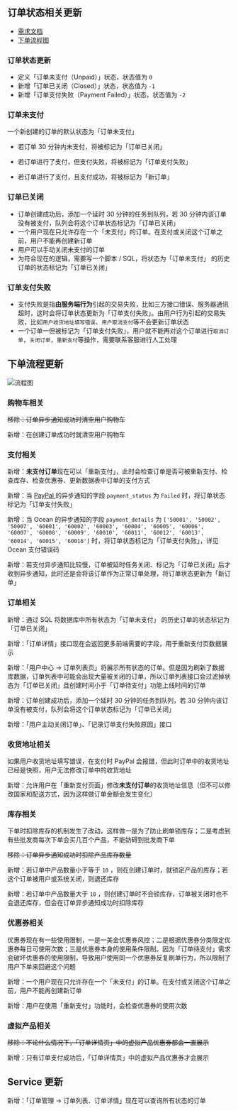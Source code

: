 ## 订单状态相关更新

- [需求文档]([http://172.16.3.1:8091/task-view-365.html])
- [下单流程图]([https://tu97vg.axshare.com/#g=1&p=%E5%BE%85%E6%94%AF%E4%BB%98%E6%B5%81%E7%A8%8B%E5%9B%BE](https://tu97vg.axshare.com/#g=1&p=待支付流程图))

### 订单状态更新

- 定义「订单未支付（Unpaid）」状态，状态值为 `0`
- 新增「订单已关闭（Closed）」状态，状态值为 `-1`
- 新增「订单支付失败（Payment Failed）」状态，状态值为 `-2`

### 订单未支付

一个新创建的订单的默认状态为「订单未支付」

- 若订单 30 分钟内未支付，将被标记为「订单已关闭」

- 若订单进行了支付，但支付失败，将被标记为「订单支付失败」
- 若订单进行了支付，且支付成功，将被标记为「新订单」

### 订单已关闭

- 订单创建成功后，添加一个延时 30 分钟的任务到队列，若 30 分钟内该订单没有被支付，队列会将这个订单状态标记为「订单已关闭」
- 一个用户现在只允许存在一个「未支付」的订单。在支付或关闭这个订单之前，用户不能再创建新订单
- 用户可以手动关闭未支付的订单
- 为符合现在的逻辑，需要写一个脚本 / SQL，将状态为「订单未支付」 的历史订单的状态标记为「订单已关闭」

### 订单支付失败

- 支付失败是指**由服务端行为**引起的交易失败，比如三方接口错误、服务器通讯超时，这时会将订单状态更新为「订单支付失败」。由用户行为引起的交易失败，比如`用户收货地址填写错误`、`用户取消支付`等不会更新订单状态
- 一个订单一但被标记为「订单支付失败」，用户就不能再对这个订单进行`取消订单`，`关闭订单`，`重新支付`等操作，需要联系客服进行人工处理



## 下单流程更新

![流程图](C:\Users\firmoo\AppData\Roaming\Typora\typora-user-images\1574402508104.png)

### 购物车相关

~~移除：订单异步通知成功时清空用户购物车~~

新增：在创建订单成功时就清空用户购物车

### 支付相关

新增：**未支付订单**现在可以「重新支付」，此时会检查订单是否可被重新支付、检查库存、检查优惠券、更新数据表中订单的支付方式

新增：当 [PayPal ](https://developer.paypal.com/docs/classic/ipn/integration-guide/IPNandPDTVariables/?mark=travel+rule?mark=payment_status#buyer-information-variables) 的异步通知的字段 `payment_status` 为 `Failed` 时，将订单状态标记为「订单支付失败」

新增：当 Ocean 的异步通知的字段 `payment_details` 为 `['50001', '50002', '50007', '60001', '60002', '60003', '60004', '60005', '60006', '60007', '60008', '60009', '60010', '60011', '60012', '60013', '60014', '60015', '60016']` 时，将订单状态标记为「订单支付失败」，详见 Ocean 支付错误码

新增：若支付异步通知比较慢，订单被延时任务关闭、标记为「订单已关闭」后才收到异步通知，此时还是会将该订单作为正常订单处理，将订单状态更新为「新订单」

### 订单相关

新增：通过 SQL 将数据库中所有状态为「订单未支付」 的历史订单的状态标记为「订单已关闭」

新增：「订单详情」接口现在会返回更多前端需要的字段，用于重新支付页数据展示

新增：「用户中心 -> 订单列表页」将展示所有状态的订单。但是因为刷新了数据库数据，订单列表中可能会出现大量被关闭的订单，所以订单列表接口会过滤掉状态为「订单已关闭」且创建时间小于「订单待支付」功能上线时间的订单

新增：订单创建成功后，添加一个延时 30 分钟的任务到队列，若 30 分钟内该订单没有被支付，队列会将这个订单状态标记为「订单已关闭」

新增：「用户主动关闭订单」、「记录订单支付失败原因」接口

### 收货地址相关

如果用户收货地址填写错误，在支付时 PayPal 会报错，但此时订单中的收货地址已经是快照，用户无法修改订单中的收货地址

新增：允许用户在「重新支付页面」修改**未支付订单**的收货地址信息（但不可以修改国家和配送方式，因为这样做订单金额会发生变化）

### 库存相关

下单时扣除库存的机制发生了改动，这样做一是为了防止刷单锁库存；二是考虑到有些批发商每次下单会买几百个产品，不能妨碍到批发商下单

~~移除：订单异步通知成功时扣除产品库存数量~~

新增：若订单中产品数量小于等于 `10` ，则在创建订单时，就锁定产品的库存；若这个订单被用户或系统关闭，则退还库存

新增：若订单中产品数量大于 `10` ，则创建订单时不会锁库存，订单被关闭时也不会退还库存，但会在订单异步通知成功时扣除库存

### 优惠券相关

优惠券现在有一些使用限制，一是一美金优惠券风控；二是根据优惠券分类限定优惠券每日可使用次数；三是优惠券本身的使用条件限制。因为「订单待支付」需求会破坏优惠券的使用限制，导致用户使用同一个优惠券反复刷单行为，所以限制了用户下单来回避这个问题

新增：一个用户现在只允许存在一个「未支付」的订单。在支付或关闭这个订单之前，用户不能再创建新订单

新增：用户在使用「重新支付」功能时，会检查优惠券的使用次数

### 虚拟产品相关

~~移除：不论什么情况下，「订单详情页」中的虚拟产品优惠券都会一直展示~~

新增：只有订单支付成功后，「订单详情页」中的虚拟产品优惠券才会展示



## Service 更新

新增：「订单管理 -> 订单列表、订单详情」现在可以查询所有状态的订单
